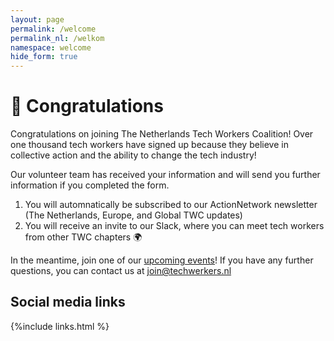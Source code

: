 ```yaml
---
layout: page
permalink: /welcome
permalink_nl: /welkom
namespace: welcome
hide_form: true
---
```


# 🎉 Congratulations

Congratulations on joining The Netherlands Tech Workers Coalition! Over one thousand tech workers have signed up because they believe in collective action and the ability to change the tech industry!

Our volunteer team has received your information and will send you further information if you completed the form.

1. You will automnatically be subscribed to our ActionNetwork newsletter (The Netherlands, Europe, and Global TWC updates)
2. You will receive an invite to our Slack, where you can meet tech workers from other TWC chapters 🌍

In the meantime, join one of our [upcoming events](/events)! If you have any further questions, you can contact us at join@techwerkers.nl

## Social media links

{%include links.html %}
